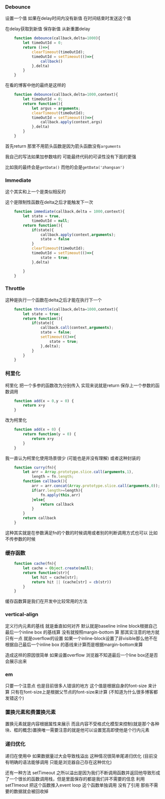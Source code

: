 
### Debounce
设置一个值 如果在delay时间内没有新值 在时间结束时发送这个值

在delay获取到新值 保存新值 从新重置delay
```javascript
    function debounce(callback,delta=1000){
        let timeOutId = 0;
        return ()=>{
            clearTimeout(timeOutId);
            timeOutId = setTimeout(()=>{
                callback()
            },delta)
        }
    }
```
在看的博客中他的最终是这样的
```javascript
    function debounce(callback,delta=1000,context){
        let timeOutId = 0;
        return function(){
            let argus = arguments;
            clearTimeout(timeOutId);
            timeOutId = setTimeout(()=>{
                callback.apply(context,args)
            },delta)
        }
    }
```
首先return 那里不用箭头函数是因为箭头函数没有`arguments`

我自己的写法如果加参数啥的 可能最终代码的可读性没有下面的更强

比如我的最终会是`getData()` 而他的会是`getData('zhangsan')`


### Immediate
这个其实和上一个是类似相反的

这个是限制性函数在delta之后才能触发下一次

```javascript
    function immediate(callback,delta = 1000,context){
        let state = true,
            timeOutId = null;
        return function(){
            if(state){
                callback.apply(context,arguments);
                state = false
            }
            clearTimeout(timeOutId);
            timeOutId = setTimeout(()=>{
                state = true;
            },delta)

        }
    }

```

### Throttle
这种是执行一个函数在delta之后才能在执行下一个
```javascript
    function throttle(callback,delta=1000,context){
        let state = true;
        return function(){
            if(state){
                callback.call(context,arguments);
                state = false;
                setTimeout(()=>{
                    state = true;
                },delta);
            }
        }
    }
```




### 柯里化
柯里化 把一个多参的函数改为分别传入
实现来说就是return 保存上一个参数的函数调用
```javascript
    function add(x = 0,y = 0) {
        return x+y
    }
```
改为柯里化
```javascript
    function add(x = 0) {
        return function(y = 0) {
            return x+y
        }
    }
```
我一直认为柯里化使用场景很少 (可能也是并没有理解)
或者这种封装的
```javascript
    function curry(fn){
        let arr = Array.prototype.slice.call(arguments,1),
            length = fn.length;
        function callback(){
            arr = arr.concat(Array.prototype.slice.call(arguments,0));
            if(arr.length>=length){
                fn.apply(this,arr)
            }else{
                return callback
            }
        } 
        return callback 
    }
```
这种其实就是在参数满足fn的个数的时候调用或者别的判断调用方式也可以 比如不传参数的时候
### 缓存函数
```javascript
    function cache(fn){
        let cache = Object.create(null);
        return function(str){
            let hit = cache[str];
            return hit || (cache[str] = cb(str))
        }
    }
```
缓存函数算是我们在开发中比较常用的方法

### vertical-align
定义行内元素的基线 就是垂直如何对齐 默认就是baseline
inline block根据自己最后一个inline box 的基线算 没有就按照margin-bottom 算
那其实注意的地方就只有一点 就是overflow的设置 如果一个inline-block设置了非visible那么他不在根据自己最后一个inline box 的基线来计算而是根据margin-bottom来算 

造成这样的原因很简单 如果设置overflow 浏览器不知道最后一个line box还是否会展示出来

### em
只要一个注意点 也是目前很多人错误的地方 这个值是根据自身的font-size 来计算 只有在font-size上是根据父节点的font-size来计算 (不知道为什么很多博客都发错这个)

### 置换元素和费置换元素

置换元素就是内容根据属性来展示 而且内容不受格式化模型来控制(就是那个各种块、框的概念)置换唯一需要注意的就是他可以设置宽高即使他是个行内元素

### 递归优化

递归在使用中 如果数据量过大会导致栈溢出 这种情况很简单尾递归优化 (目前没有明确的语法能够调用 只能是浏览器自己存在这种优化)


还有一种方法 setTimeout
之所以溢出是因为我们不断调用函数并返回他导致形成了一个很长的函数调用栈，但是里面保存的都是我们并不需要的信息
利用setTImeout 把这个函数推入event loop 这个函数单独调用 没有了引用 那些不需要的数据就会被回收掉



